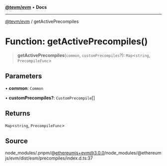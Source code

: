 [**@tevm/evm**](../README.md) • **Docs**

***

[@tevm/evm](../globals.md) / getActivePrecompiles

# Function: getActivePrecompiles()

> **getActivePrecompiles**(`common`, `customPrecompiles`?): `Map`\<`string`, `PrecompileFunc`\>

## Parameters

• **common**: `Common`

• **customPrecompiles?**: `CustomPrecompile`[]

## Returns

`Map`\<`string`, `PrecompileFunc`\>

## Source

node\_modules/.pnpm/@ethereumjs+evm@3.0.0/node\_modules/@ethereumjs/evm/dist/esm/precompiles/index.d.ts:37
